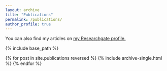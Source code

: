 ```yaml
---
layout: archive
title: "Publications"
permalink: /publications/
author_profile: true
---
```


You can also find my articles on <u><a href="{{author.researchgate}}">my Researchgate profile</a>.</u>

{% include base_path %}

{% for post in site.publications reversed %}
  {% include archive-single.html %}
{% endfor %}
